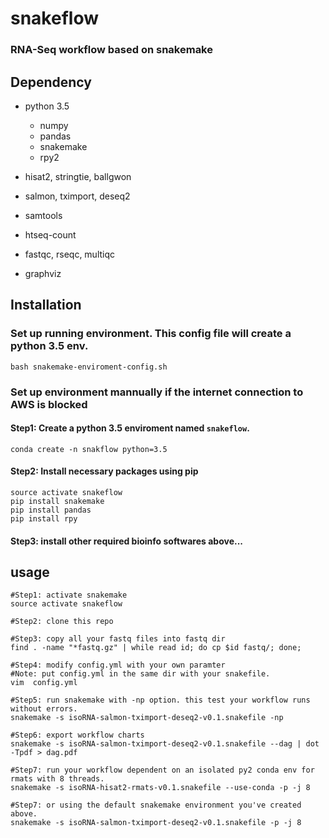 # snakeflow

### RNA-Seq workflow based on snakemake

## Dependency
* python 3.5
  - numpy
  - pandas
  - snakemake
  - rpy2

* hisat2, stringtie, ballgwon
* salmon, tximport, deseq2
* samtools
* htseq-count 
* fastqc, rseqc, multiqc
* graphviz


## Installation

### Set up running environment. This config file will create a python 3.5 env.

    bash snakemake-enviroment-config.sh


### Set up environment mannually if the internet connection to AWS is blocked

#### Step1: Create a python 3.5 enviroment named ``snakeflow``. 

    conda create -n snakflow python=3.5

#### Step2: Install necessary packages using **pip**

    source activate snakeflow
    pip install snakemake
    pip install pandas
    pip install rpy

#### Step3: install other required bioinfo softwares above... 



    
## usage
    
    #Step1: activate snakemake
    source activate snakeflow

    #Step2: clone this repo
    
    #Step3: copy all your fastq files into fastq dir
    find . -name "*fastq.gz" | while read id; do cp $id fastq/; done;
    
    #Step4: modify config.yml with your own paramter
    #Note: put config.yml in the same dir with your snakefile.
    vim  config.yml

    #Step5: run snakemake with -np option. this test your workflow runs without errors.
    snakemake -s isoRNA-salmon-tximport-deseq2-v0.1.snakefile -np

    #Step6: export workflow charts
    snakemake -s isoRNA-salmon-tximport-deseq2-v0.1.snakefile --dag | dot -Tpdf > dag.pdf

    #Step7: run your workflow dependent on an isolated py2 conda env for rmats with 8 threads.
    snakemake -s isoRNA-hisat2-rmats-v0.1.snakefile --use-conda -p -j 8

    #Step7: or using the default snakemake environment you've created above.
    snakemake -s isoRNA-salmon-tximport-deseq2-v0.1.snakefile -p -j 8
